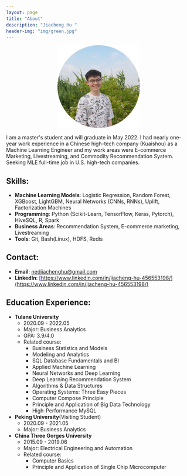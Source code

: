 ```yaml
---
layout: page
title: "About"
description: "Jiacheng Hu " 
header-img: "img/green.jpg"
---
```

<div align=center>
<img src="/img/ProfilePictureMaker.png" width = "225" height = "225" alt="" align=center />
</div>
<br>
I am a master's student and will graduate in May 2022. I had nearly one-year work experience in a Chinese high-tech company (Kuaishou) as a Machine Learning Engineer and my work areas were E-commerce Marketing, Livestreaming, and Commodity Recommendation System. Seeking MLE full-time job in U.S. high-tech companies.

## Skills:
+ **Machine Learning Models**: Logistic Regression, Random Forest, XGBoost, LightGBM, Neural Networks (CNNs, RNNs), Uplift, Factorization Machines
+ **Programming**: Python (Scikit-Learn, TensorFlow, Keras, Pytorch), HiveSQL, R, Spark
+ **Business Areas**: Recommendation System, E-commerce marketing, Livestreaming
+ **Tools**: Git, Bash(Linux), HDFS, Redis

## Contact:
* **Email**: nedjiachenghu@gmail.com
* **LinkedIn**: <font color=Blue>[https://www.linkedin.com/in/jiacheng-hu-456553198/](https://www.linkedin.com/in/jiacheng-hu-456553198/)</font>

## Education Experience:
+ **Tulane University**
  - 2020.09 - 2022.05
  - Major: Business Analytics
  - GPA: 3.9/4.0
  - Related course:
    - Business Statistics and Models 
    - Modeling and Analytics
    - SQL Database Fundamentals and BI
    - Applied Machine Learning
    - Neural Networks and Deep Learning
    - Deep Learning Recommendation System
    - Algorithms & Data Structures
    - Operating Systems: Three Easy Pieces
    - Computer Compose Principle
    - Principle and Application of Big Data Technology
    - High-Performance MySQL
 + **Peking University**(Visiting Student)
    - 2020.09 - 2021.05
    - Major: Business Analytics
 + **China Three Gorges University**
    - 2015.09 - 2019.06
    - Major: Electrical Engineering and Automation
    - Related course:
      - Computer Basics
      - Principle and Application of Single Chip Microcomputer

 

